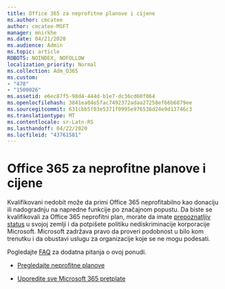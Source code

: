 ```yaml
---
title: Office 365 za neprofitne planove i cijene
ms.author: cmcatee
author: cmcatee-MSFT
manager: mnirkhe
ms.date: 04/21/2020
ms.audience: Admin
ms.topic: article
ROBOTS: NOINDEX, NOFOLLOW
localization_priority: Normal
ms.collection: Adm_O365
ms.custom:
- "478"
- "1500026"
ms.assetid: e6ec87f5-98d4-444d-b1e7-dc36cd60f064
ms.openlocfilehash: 3841ea04e5fac7492372adaa27258ef66b6879ee
ms.sourcegitcommit: 631cbb5f03e5371f0995e976536d24e9d13746c3
ms.translationtype: MT
ms.contentlocale: sr-Latn-RS
ms.lasthandoff: 04/22/2020
ms.locfileid: "43761581"
---
```

# <a name="office-365-for-nonprofit-plans-and-pricing"></a>Office 365 za neprofitne planove i cijene

Kvalifikovani nedobit može da primi Office 365 neprofitabilno kao donaciju ili nadogradnju na napredne funkcije po značajnom popustu. Da biste se kvalifikovali za Office 365 neprofitni plan, morate da imate [prepoznatljiv status](https://go.microsoft.com/fwlink/p/?LinkID=330253) u svojoj zemlji i da potpišete politiku nediskriminacije korporacije Microsoft. Microsoft zadržava pravo da proveri podobnost u bilo kom trenutku i da obustavi uslugu za organizacije koje se ne mogu podesati.
  
Pogledajte [FAQ](https://products.office.com/nonprofit/office-365-nonprofit) za dodatna pitanja o ovoj ponudi.
  
- [Pregledajte neprofitne planove](https://products.office.com/nonprofit/office-365-nonprofit-plans-and-pricing?tab=1)

- [Uporedite sve Microsoft 365 pretplate](https://products.office.com/business/compare-more-office-365-for-business-plans)